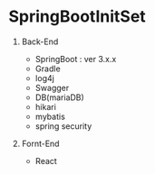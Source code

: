 # SpringBootInitSet

1. Back-End 
   - SpringBoot : ver 3.x.x
   - Gradle
   - log4j 
   - Swagger
   - DB(mariaDB)
   - hikari
   - mybatis
   - spring security
      
2. Fornt-End
   - React 

